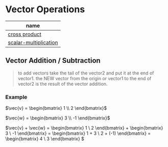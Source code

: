 # Vector Operations

| name | 
| --- | 
| [cross product](./cross-product.md) |
| [scalar-multiplication](./scalar-multiplication.md) |

## Vector Addition / Subtraction

> to add vectors take the tail of the vector2 and put it at the end of vector1. the NEW vector from the origin or vector1 to the end of vector2 is the result of the vector addition.

### Example

$\vec{v} = \begin{bmatrix} 1 \\ 2 \end{bmatrix}$  

$\vec{w} = \begin{bmatrix} 3 \\ -1 \end{bmatrix}$

$\vec{v} + \vec{w} = 
\begin{bmatrix} 1 \\ 2 \end{bmatrix} + 
\begin{bmatrix} 3 \\ -1 \end{bmatrix} =
\begin{bmatrix} 1 + 3 \\ 2 + (-1) \end{bmatrix} =
\begin{bmatrix} 4 \\ 3 \end{bmatrix}
$
